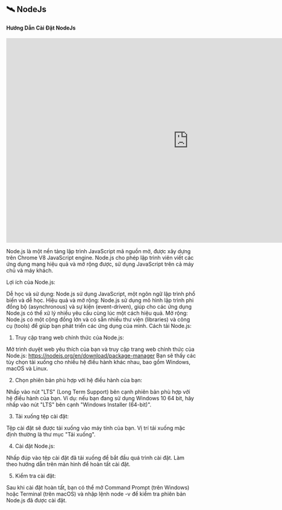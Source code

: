 ## 🛰️ NodeJs

#### Hướng Dẫn Cài Đặt NodeJs

<iframe width="966" height="543" src="https://www.youtube.com/embed/ysjJlvQ3FFc" title="NodeJS là gì? Sử dụng NodeJS trong ReactJS? | cài đặt NodeJS" frameborder="0" allow="accelerometer; autoplay; clipboard-write; encrypted-media; gyroscope; picture-in-picture; web-share" referrerpolicy="strict-origin-when-cross-origin" allowfullscreen></iframe>

Node.js là một nền tảng lập trình JavaScript mã nguồn mở, được xây dựng trên Chrome V8 JavaScript engine. Node.js cho phép lập trình viên viết các ứng dụng mạng hiệu quả và mở rộng được, sử dụng JavaScript trên cả máy chủ và máy khách.

Lợi ích của Node.js:

Dễ học và sử dụng: Node.js sử dụng JavaScript, một ngôn ngữ lập trình phổ biến và dễ học.
Hiệu quả và mở rộng: Node.js sử dụng mô hình lập trình phi đồng bộ (asynchronous) và sự kiện (event-driven), giúp cho các ứng dụng Node.js có thể xử lý nhiều yêu cầu cùng lúc một cách hiệu quả.
Mở rộng: Node.js có một cộng đồng lớn và có sẵn nhiều thư viện (libraries) và công cụ (tools) để giúp bạn phát triển các ứng dụng của mình.
Cách tải Node.js:

1. Truy cập trang web chính thức của Node.js:

Mở trình duyệt web yêu thích của bạn và truy cập trang web chính thức của Node.js: https://nodejs.org/en/download/package-manager
Bạn sẽ thấy các tùy chọn tải xuống cho nhiều hệ điều hành khác nhau, bao gồm Windows, macOS và Linux.

2. Chọn phiên bản phù hợp với hệ điều hành của bạn:

Nhấp vào nút "LTS" (Long Term Support) bên cạnh phiên bản phù hợp với hệ điều hành của bạn.
Ví dụ: nếu bạn đang sử dụng Windows 10 64 bit, hãy nhấp vào nút "LTS" bên cạnh "Windows Installer (64-bit)".

3. Tải xuống tệp cài đặt:

Tệp cài đặt sẽ được tải xuống vào máy tính của bạn.
Vị trí tải xuống mặc định thường là thư mục "Tải xuống".

4. Cài đặt Node.js:

Nhấp đúp vào tệp cài đặt đã tải xuống để bắt đầu quá trình cài đặt.
Làm theo hướng dẫn trên màn hình để hoàn tất cài đặt.

5. Kiểm tra cài đặt:

Sau khi cài đặt hoàn tất, bạn có thể mở Command Prompt (trên Windows) hoặc Terminal (trên macOS) và nhập lệnh node -v để kiểm tra phiên bản Node.js đã được cài đặt.
